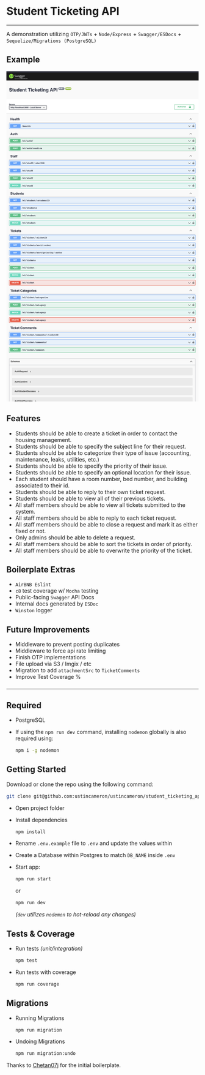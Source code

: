 # Student Ticketing API
***
A demonstration utilizing `OTP/JWTs` + `Node/Express` + `Swagger/ESDocs` + `Sequelize/Migrations (PostgreSQL)`

## Example
![Example](example.png)

## Features

- Students should be able to create a ticket in order to contact the housing management.
- Students should be able to specify the subject line for their request.
- Students should be able to categorize their type of issue (accounting, maintenance, leaks, utilities, etc.)
- Students should be able to specify the priority of their issue.
- Students should be able to specify an optional location for their issue.
- Each student should have a room number, bed number, and building associated to their id.
- Students should be able to reply to their own ticket request.
- Students should be able to view all of their previous tickets.
- All staff members should be able to view all tickets submitted to the system.
- All staff members should be able to reply to each ticket request.
- All staff members should be able to close a request and mark it as either fixed or not.
- Only admins should be able to delete a request.
- All staff members should be able to sort the tickets in order of priority.
- All staff members should be able to overwrite the priority of the ticket.
###

## Boilerplate Extras

- `AirBNB Eslint`
- `c8` test coverage w/ `Mocha` testing
- Public-facing `Swagger` API Docs
- Internal docs generated by `ESDoc`
- `Winston` logger
###
## Future Improvements

- Middleware to prevent posting duplicates
- Middleware to force api rate limiting
- Finish OTP implementations
- File upload via S3 / Imgix / etc
- Migration to add `attachmentSrc` to `TicketComments`
- Improve Test Coverage %
###
***

## Required
- PostgreSQL
- If using the `npm run dev` command, installing `nodemon` globally is also required using:

  ```sh
  npm i -g nodemon
  ```



## Getting Started

Download or clone the repo using the following command:

```sh
git clone git@github.com:ustincameron/ustincameron/student_ticketing_api.git
```

- Open project folder
- Install dependencies

  ```sh
  npm install
  ```

- Rename `.env.example` file to `.env` and update the values within
- Create a Database within Postgres to match `DB_NAME` inside `.env`
- Start app:

  ```sh
  npm run start
  ```
  or 
  ```sh
  npm run dev
  ```
  *(`dev` utilizes `nodemon` to hot-reload any changes)*

## Tests & Coverage

- Run tests *(unit/integration)*

  ```sh
  npm test
  ```

- Run tests with coverage

  ```sh
  npm run coverage
  ```

## Migrations

- Running Migrations

  ```sh
  npm run migration
  ```

- Undoing Migrations

  ```sh
  npm run migration:undo
  ```

Thanks to [Chetan07j](https://github.com/Chetan07j) for the initial boilerplate.
